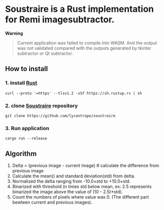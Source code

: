 # Soustraire is a Rust implementation for Remi imagesubtractor.
**Warning** 
> Current application was failed to compile into WASM.
> And the output was not validated compared with the outputs generated by tkinter subtractor or Qt subtractor.
## How to install
### 1. install [Rust](https://www.rust-lang.org/ja/tools/install)
```shell
curl --proto '=https' --tlsv1.2 -sSf https://sh.rustup.rs | sh
```
### 2. clone [Soustraire](https://github.com/lycantrope/soustraire) repository

```shell
git clone https://github.com/lycantrope/soustraire
```
### 3. Run application
```shell
cargo run --release
```

###
## Algorithm

1. Delta = (previous image - current image) # calculate the difference from previous image 
2. Calculate the mean() and standard deviation(std) from delta.
4. Normalized the delta ranging from -10.0×std to +10.0×std.
5. Binarized with threshold (n times std below mean, ex: 2.5 represents binarized the image above the value of (10 - 2.5)*std).
6. Count the numbers of pixels where value was 0. (The different part bewteen current and previous images).